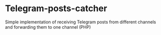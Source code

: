 # Telegram-posts-catcher
Simple implementation of receiving Telegram posts from different channels and forwarding them to one channel (PHP)

